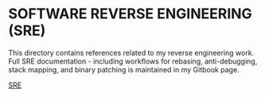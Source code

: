 # SOFTWARE REVERSE ENGINEERING (SRE)
This directory contains references related to my reverse engineering work. Full SRE documentation - including workflows for rebasing, anti-debugging, stack mapping, and binary patching is maintained in my Gitbook page.

[SRE](https://git.cnd.dev/playbook/sre "SRE")
